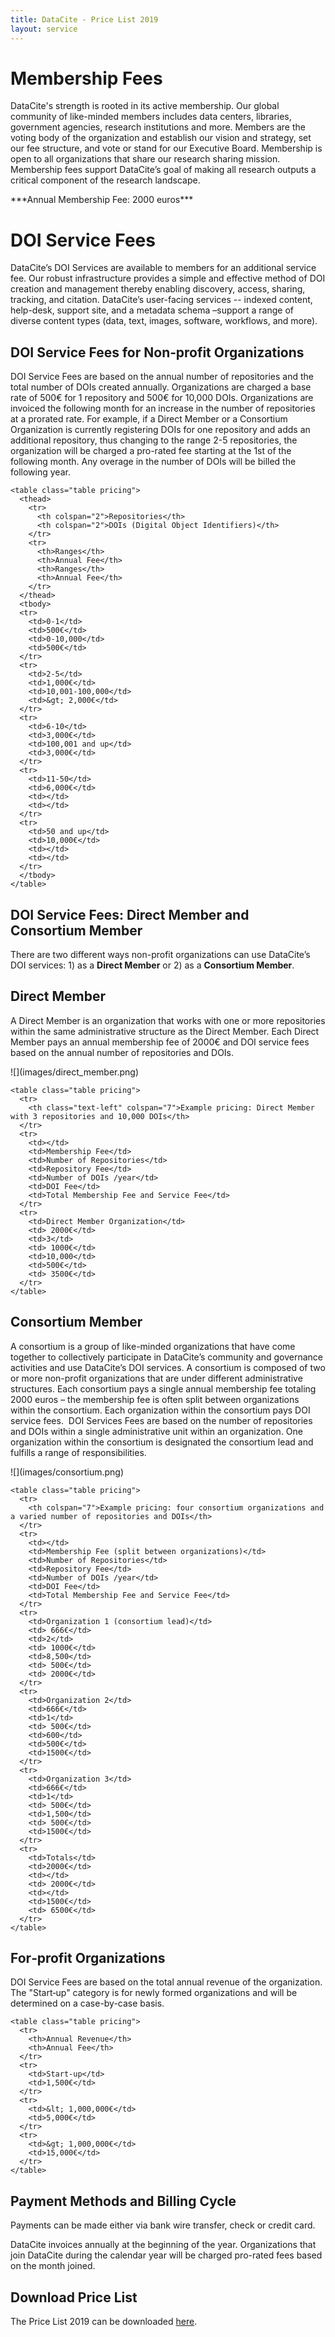 ```yaml
---
title: DataCite - Price List 2019
layout: service
---
```


# Membership Fees

DataCite's strength is rooted in its active membership. Our global community of like-minded members includes data centers, libraries, government agencies, research institutions and more. Members are the voting body of the organization and establish our vision and strategy, set our fee structure, and vote or stand for our Executive Board. Membership is open to all organizations that share our research sharing mission. Membership fees support DataCite’s goal of making all research outputs a critical component of the research landscape.

<div class="row text-center">***Annual Membership Fee: 2000 euros***</div>

# DOI Service Fees

DataCite’s DOI Services are available to members for an additional service fee. Our robust infrastructure provides a simple and effective method of DOI creation and management thereby enabling discovery, access, sharing, tracking, and citation. DataCite’s user-facing services -- indexed content, help-desk, support site, and a metadata schema –support a range of diverse content types (data, text, images, software, workflows, and more).

## DOI Service Fees for Non‐profit Organizations

DOI Service Fees are based on the annual number of repositories and the total number of DOIs created annually. Organizations are charged a base rate of 500€ for 1 repository and 500€ for 10,000 DOIs.  Organizations are invoiced the following month for an increase in the number of repositories at a prorated rate.  For example, if a Direct Member or a Consortium Organization is currently registering DOIs for one repository and adds an additional repository, thus changing to the range 2-5 repositories, the organization will be charged a pro-rated fee starting at the 1st of the following month. Any overage in the number of DOIs will be billed the following year.

```{=html}
<table class="table pricing">
  <thead>
    <tr>
      <th colspan="2">Repositories</th>
      <th colspan="2">DOIs (Digital Object Identifiers)</th>
    </tr>
    <tr>
      <th>Ranges</th>
      <th>Annual Fee</th>
      <th>Ranges</th>
      <th>Annual Fee</th>
    </tr>
  </thead>
  <tbody>
  <tr>
    <td>0‐1</td>
    <td>500€</td>
    <td>0‐10,000</td>
    <td>500€</td>
  </tr>
  <tr>
    <td>2‐5</td>
    <td>1,000€</td>
    <td>10,001‐100,000</td>
    <td>&gt; 2,000€</td>
  </tr>
  <tr>
    <td>6‐10</td>
    <td>3,000€</td>
    <td>100,001 and up</td>
    <td>3,000€</td>
  </tr>
  <tr>
    <td>11‐50</td>
    <td>6,000€</td>
    <td></td>
    <td></td>
  </tr>
  <tr>
    <td>50 and up</td>
    <td>10,000€</td>
    <td></td>
    <td></td>
  </tr>
  </tbody>
</table>
```

## DOI Service Fees: Direct Member and Consortium Member

There are two different ways non-profit organizations can use DataCite’s DOI services: 1) as a **Direct Member** or 2) as a **Consortium Member**.

## Direct Member

A Direct Member is an organization that works with one or more repositories within the same administrative structure as the Direct Member. Each Direct Member pays an annual membership fee of 2000€ and DOI service fees based on the annual number of repositories and DOIs.

<div class="section-img">
  ![](images/direct_member.png)
</div>

```{=html}
<table class="table pricing">
  <tr>
    <th class="text-left" colspan="7">Example pricing: Direct Member with 3 repositories and 10,000 DOIs</th>
  </tr>
  <tr>
    <td></td>
    <td>Membership Fee</td>
    <td>Number of Repositories</td>
    <td>Repository Fee</td>
    <td>Number of DOIs /year</td>
    <td>DOI Fee</td>
    <td>Total Membership Fee and Service Fee</td>
  </tr>
  <tr>
    <td>Direct Member Organization</td>
    <td> 2000€</td>
    <td>3</td>
    <td> 1000€</td>
    <td>10,000</td>
    <td>500€</td>
    <td> 3500€</td>
  </tr>
</table>
```

## Consortium Member

A consortium is a group of like-minded organizations that have come together to collectively participate in DataCite’s community and governance activities and use DataCite’s DOI services. A consortium is composed of two or more non-profit organizations that are under different administrative structures. Each consortium pays a single annual membership fee totaling 2000 euros – the membership fee is often split between organizations within the consortium. Each organization within the consortium pays DOI service fees.  DOI Services Fees are based on the number of repositories and DOIs within a single administrative unit within an organization. One organization within the consortium is designated the consortium lead and fulfills a range of responsibilities.

<div class="section-img">
  ![](images/consortium.png)
</div>

```{=html}
<table class="table pricing">
  <tr>
    <th colspan="7">Example pricing: four consortium organizations and a varied number of repositories and DOIs</th>
  </tr>
  <tr>
    <td></td>
    <td>Membership Fee (split between organizations)</td>
    <td>Number of Repositories</td>
    <td>Repository Fee</td>
    <td>Number of DOIs /year</td>
    <td>DOI Fee</td>
    <td>Total Membership Fee and Service Fee</td>
  </tr>
  <tr>
    <td>Organization 1 (consortium lead)</td>
    <td> 666€</td>
    <td>2</td>
    <td> 1000€</td>
    <td>8,500</td>
    <td> 500€</td>
    <td> 2000€</td>
  </tr>
  <tr>
    <td>Organization 2</td>
    <td>666€</td>
    <td>1</td>
    <td> 500€</td>
    <td>600</td>
    <td>500€</td>
    <td>1500€</td>
  </tr>
  <tr>
    <td>Organization 3</td>
    <td>666€</td>
    <td>1</td>
    <td> 500€</td>
    <td>1,500</td>
    <td> 500€</td>
    <td>1500€</td>
  </tr>
  <tr>
    <td>Totals</td>
    <td>2000€</td>
    <td></td>
    <td> 2000€</td>
    <td></td>
    <td>1500€</td>
    <td> 6500€</td>
  </tr>
</table>
```

## For‐profit Organizations

DOI Service Fees are based on the total annual revenue of the organization. The "Start‐up" category is for newly formed organizations and will be determined on a case-by-case basis.

```{=html}
<table class="table pricing">
  <tr>
    <th>Annual Revenue</th>
    <th>Annual Fee</th>
  </tr>
  <tr>
    <td>Start-up</td>
    <td>1,500€</td>
  </tr>
  <tr>
    <td>&lt; 1,000,000€</td>
    <td>5,000€</td>
  </tr>
  <tr>
    <td>&gt; 1,000,000€</td>
    <td>15,000€</td>
  </tr>
</table>
```

## Payment Methods and Billing Cycle

Payments can be made either via bank wire transfer, check or credit card.

DataCite invoices annually at the beginning of the year. Organizations that join DataCite during the calendar year will be charged pro-rated fees based on the month joined.

## Download Price List

The Price List 2019 can be downloaded [here](/assets/DataCitePriceList2019.pdf).
